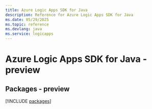 ```yaml
---
title: Azure Logic Apps SDK for Java
description: Reference for Azure Logic Apps SDK for Java
ms.date: 05/29/2025
ms.topic: reference
ms.devlang: java
ms.service: logicapps
---
```

# Azure Logic Apps SDK for Java - preview
## Packages - preview
[!INCLUDE [packages](logic-apps-index.md)]